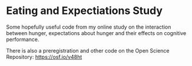 # Eating and Expectiations Study
Some hopefully useful code from my online study on the interaction between hunger, expectations about hunger and their effects on cognitive performance.

There is also a preregistration and other code on the Open Science Repository: https://osf.io/v48ht 
